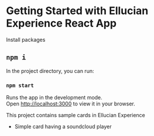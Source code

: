 # Getting Started with Ellucian Experience React App

Install packages 

## `npm i` 

In the project directory, you can run:

### `npm start`

Runs the app in the development mode.\
Open [http://localhost:3000](http://localhost:3000) to view it in your browser.

This project contains sample cards in Ellucian Experience
- Simple card having a soundcloud player
